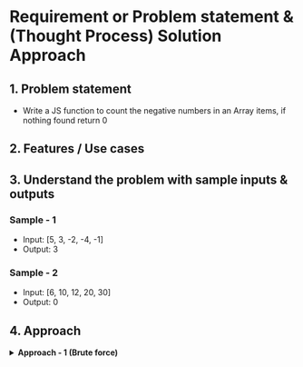# Requirement or Problem statement & (Thought Process) Solution Approach

## 1. Problem statement

- Write a JS function to count the negative numbers in an Array items, if nothing found return 0

## 2. Features / Use cases

## 3. Understand the problem with sample inputs & outputs

### Sample - 1

- Input: [5, 3, -2, -4, -1]
- Output: 3

### Sample - 2

- Input: [6, 10, 12, 20, 30]
- Output: 0

## 4. Approach

<details>
  <summary><b>Approach - 1 (Brute force)</b></summary>

- Thought Process / Approach - one pass solution

  - Use for loop to traverse the array
  - Loop each element (traverse / visit each element) & compare with negative number condition checks
  - if no found return 0

- Complexity
  - Time Complexity: O(n)
  - Space Complexity: O(1)

</details>
